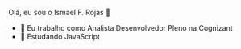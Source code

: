 Olá, eu sou o Ismael F. Rojas 👋

- 🔭 Eu trabalho como Analista Desenvolvedor Pleno na Cognizant
- 🌱 Estudando JavaScript
